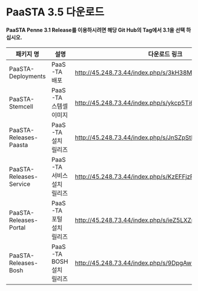 # PaaSTA 3.5 다운로드
#### PaaSTA Penne 3.1 Release를 이용하시려면 해당 Git Hub의 Tag에서 3.1을 선택 하십시오.
|패키지 명|설명 |다운로드 링크|checksum|
|---------|-------|--------------|---------------|
|PaaSTA-Deployments|PaaS-TA 배포| http://45.248.73.44/index.php/s/3kH38MAa455MfqQ/download |md5sum: 363f7f1265fd8ebf2c7458ace404d63e  |
|PaaSTA-Stemcell|PaaS-TA 스템셀 이미지| http://45.248.73.44/index.php/s/ykcp5Ti68LRgSK7/download   |md5sum: 4c257b82a55a4f17c33c23e7efb34ae6  |
|PaaSTA-Releases-Paasta|PaaS-TA 설치 릴리즈| http://45.248.73.44/index.php/s/JnSZpStDjE5sJmq/download   |md5sum: c5b8490cdb44d1afa311cb43719e07cd  |
|PaaSTA-Releases-Service|PaaS-TA 서비스 설치 릴리즈| http://45.248.73.44/index.php/s/KzEFFjzPrr9AZDG/download    |md5sum: 8100544698bbc09fed0a3ac1e53614aa  |
|PaaSTA-Releases-Portal|PaaS-TA 포털 설치 릴리즈| http://45.248.73.44/index.php/s/ieZ5LXZn7D6Nifn/download    |md5sum: d2c5c2c9c1b7ec87bd7bbda11782124e  |
|PaaSTA-Releases-Bosh|PaaS-TA BOSH 설치 릴리즈| http://45.248.73.44/index.php/s/9DpgAw7MKCiM4r9/download |md5sum: 2cee319f11affd4ca8b2c43417f1c5a8  |

